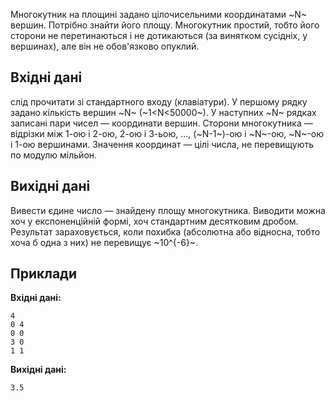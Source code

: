 ﻿Многокутник на площині задано цілочисельними координатами ~N~ вершин. Потрібно знайти його площу.
Многокутник простий, тобто його сторони не перетинаються і не дотикаються (за винятком сусідніх, у вершинах), але він не обов'язково опуклий.

## Вхідні дані
слід прочитати зі стандартного входу (клавіатури). У першому рядку задано кількість вершин ~N~ (~1<N<50000~). У наступних ~N~ рядках записані пари чисел — координати вершин. Сторони многокутника — відрізки між 1-ою і 2-ою, 2-ою і 3-ьою, ..., (~N-1~)-ою і ~N~-ою, ~N~-ою і 1-ою вершинами. Значення координат — цілі числа, не перевищують по модулю мільйон.

## Вихідні дані
Вивести єдине число — знайдену площу многокутника. Виводити можна хоч у експоненційній формі, хоч стандартним десятковим дробом. Результат зараховується, коли похибка (абсолютна або відносна, тобто хоча б одна з них) не перевищує ~10^{-6}~.

## Приклади
**Вхідні дані:**
```
4
0 4
0 0
3 0
1 1
```

**Вихідні дані:**
```
3.5
```
